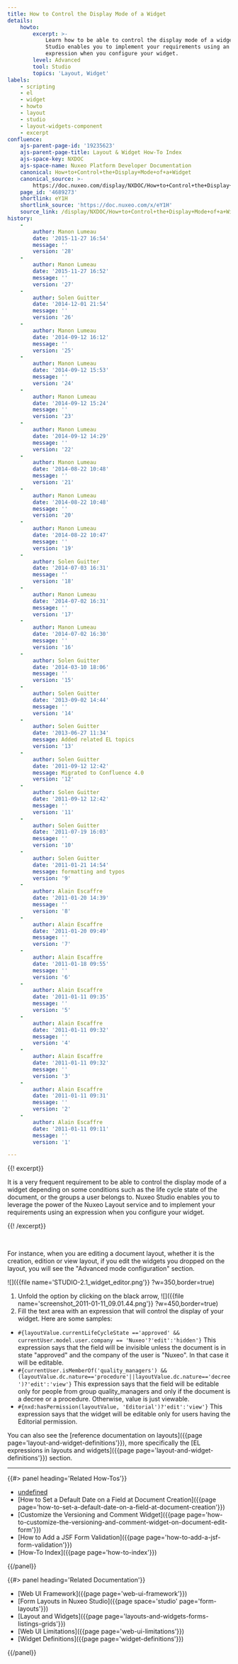 ```yaml
---
title: How to Control the Display Mode of a Widget
details:
    howto:
        excerpt: >-
            Learn how to be able to control the display mode of a widget. Nuxeo
            Studio enables you to implement your requirements using an
            expression when you configure your widget.
        level: Advanced
        tool: Studio
        topics: 'Layout, Widget'
labels:
    - scripting
    - el
    - widget
    - howto
    - layout
    - studio
    - layout-widgets-component
    - excerpt
confluence:
    ajs-parent-page-id: '19235623'
    ajs-parent-page-title: Layout & Widget How-To Index
    ajs-space-key: NXDOC
    ajs-space-name: Nuxeo Platform Developer Documentation
    canonical: How+to+Control+the+Display+Mode+of+a+Widget
    canonical_source: >-
        https://doc.nuxeo.com/display/NXDOC/How+to+Control+the+Display+Mode+of+a+Widget
    page_id: '4689273'
    shortlink: eY1H
    shortlink_source: 'https://doc.nuxeo.com/x/eY1H'
    source_link: /display/NXDOC/How+to+Control+the+Display+Mode+of+a+Widget
history:
    - 
        author: Manon Lumeau
        date: '2015-11-27 16:54'
        message: ''
        version: '28'
    - 
        author: Manon Lumeau
        date: '2015-11-27 16:52'
        message: ''
        version: '27'
    - 
        author: Solen Guitter
        date: '2014-12-01 21:54'
        message: ''
        version: '26'
    - 
        author: Manon Lumeau
        date: '2014-09-12 16:12'
        message: ''
        version: '25'
    - 
        author: Manon Lumeau
        date: '2014-09-12 15:53'
        message: ''
        version: '24'
    - 
        author: Manon Lumeau
        date: '2014-09-12 15:24'
        message: ''
        version: '23'
    - 
        author: Manon Lumeau
        date: '2014-09-12 14:29'
        message: ''
        version: '22'
    - 
        author: Manon Lumeau
        date: '2014-08-22 10:48'
        message: ''
        version: '21'
    - 
        author: Manon Lumeau
        date: '2014-08-22 10:48'
        message: ''
        version: '20'
    - 
        author: Manon Lumeau
        date: '2014-08-22 10:47'
        message: ''
        version: '19'
    - 
        author: Solen Guitter
        date: '2014-07-03 16:31'
        message: ''
        version: '18'
    - 
        author: Manon Lumeau
        date: '2014-07-02 16:31'
        message: ''
        version: '17'
    - 
        author: Manon Lumeau
        date: '2014-07-02 16:30'
        message: ''
        version: '16'
    - 
        author: Solen Guitter
        date: '2014-03-10 18:06'
        message: ''
        version: '15'
    - 
        author: Solen Guitter
        date: '2013-09-02 14:44'
        message: ''
        version: '14'
    - 
        author: Solen Guitter
        date: '2013-06-27 11:34'
        message: Added related EL topics
        version: '13'
    - 
        author: Solen Guitter
        date: '2011-09-12 12:42'
        message: Migrated to Confluence 4.0
        version: '12'
    - 
        author: Solen Guitter
        date: '2011-09-12 12:42'
        message: ''
        version: '11'
    - 
        author: Solen Guitter
        date: '2011-07-19 16:03'
        message: ''
        version: '10'
    - 
        author: Solen Guitter
        date: '2011-01-21 14:54'
        message: formatting and typos
        version: '9'
    - 
        author: Alain Escaffre
        date: '2011-01-20 14:39'
        message: ''
        version: '8'
    - 
        author: Alain Escaffre
        date: '2011-01-20 09:49'
        message: ''
        version: '7'
    - 
        author: Alain Escaffre
        date: '2011-01-18 09:55'
        message: ''
        version: '6'
    - 
        author: Alain Escaffre
        date: '2011-01-11 09:35'
        message: ''
        version: '5'
    - 
        author: Alain Escaffre
        date: '2011-01-11 09:32'
        message: ''
        version: '4'
    - 
        author: Alain Escaffre
        date: '2011-01-11 09:32'
        message: ''
        version: '3'
    - 
        author: Alain Escaffre
        date: '2011-01-11 09:31'
        message: ''
        version: '2'
    - 
        author: Alain Escaffre
        date: '2011-01-11 09:11'
        message: ''
        version: '1'

---
```

{{! excerpt}}

It is a very frequent requirement to be able to control the display mode of a widget depending on some conditions such as the life cycle state of the document, or the groups a user belongs to. Nuxeo Studio enables you to leverage the power of the Nuxeo Layout service and to implement your requirements using an expression when you configure your widget.

{{! /excerpt}}

&nbsp;

For instance, when you are editing a document layout, whether it is the creation, edition or view layout, if you edit the widgets you dropped on the layout, you will see the "Advanced mode configuration" section.

![]({{file name='STUDIO-2.1_widget_editor.png'}} ?w=350,border=true)

1.  Unfold the option by clicking on the black arrow,
    ![]({{file name='screenshot_2011-01-11_09.01.44.png'}} ?w=450,border=true)
2.  Fill the text area with an expression that will control the display of your widget. Here are some samples:

*   `#{layoutValue.currentLifeCycleState =='approved' && currentUser.model.user.company == 'Nuxeo'?'edit':'hidden'}`
    This expression says that the field will be invisible unless the document is in state "approved" and the company of the user is "Nuxeo". In that case it will be editable.
*   `#{currentUser.isMemberOf('quality_managers') && (layoutValue.dc.nature=='procedure'||layoutValue.dc.nature=='decree')?'edit':'view'}`
    This expression says that the field will be editable only for people from group quality_managers and only if the document is a decree or a procedure. Otherwise, value is just viewable.
*   `#{nxd:hasPermission(layoutValue, 'Editorial')?'edit':'view'}`
    This expression says that the widget will be editable only for users having the Editorial permission.

You can also see the [reference documentation on layouts]({{page page='layout-and-widget-definitions'}}), more specifically the [EL expressions in layouts and widgets]({{page page='layout-and-widget-definitions'}}) section.

* * *

<div class="row" data-equalizer data-equalize-on="medium"><div class="column medium-6">{{#> panel heading='Related How-Tos'}}

*   [undefined]({{page}})
*   [How to Set a Default Date on a Field at Document Creation]({{page page='how-to-set-a-default-date-on-a-field-at-document-creation'}})
*   [Customize the Versioning and Comment Widget]({{page page='how-to-customize-the-versioning-and-comment-widget-on-document-edit-form'}})
*   [How to Add a JSF Form Validation]({{page page='how-to-add-a-jsf-form-validation'}})
*   [How-To Index]({{page page='how-to-index'}})

{{/panel}}</div><div class="column medium-6">{{#> panel heading='Related Documentation'}}

*   [Web UI Framework]({{page page='web-ui-framework'}})
*   [Form Layouts in Nuxeo Studio]({{page space='studio' page='form-layouts'}})
*   [Layout and Widgets]({{page page='layouts-and-widgets-forms-listings-grids'}})
*   [Web UI Limitations]({{page page='web-ui-limitations'}})
*   [Widget Definitions]({{page page='widget-definitions'}})

{{/panel}}</div></div>